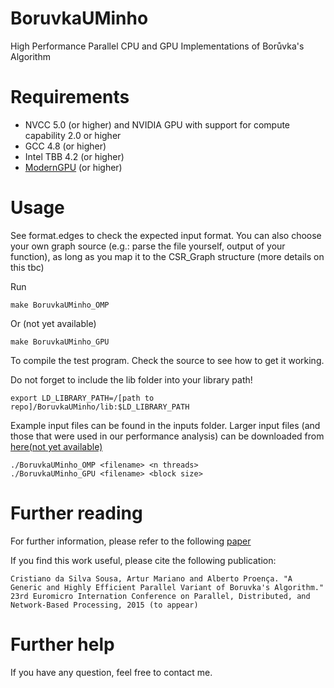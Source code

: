 BoruvkaUMinho
=============

High Performance Parallel CPU and GPU Implementations of Borůvka's Algorithm


Requirements
=============

 * NVCC 5.0 (or higher) and NVIDIA GPU with support for compute capability 2.0 or higher
 * GCC 4.8 (or higher)
 * Intel TBB 4.2 (or higher)
 * [ModernGPU](http://nvlabs.github.io/moderngpu/) (or higher)


Usage
=============

See format.edges to check the expected input format. You can also choose your own graph source (e.g.: parse the file yourself, output of your function), as long as you map it to the CSR_Graph structure (more details on this tbc)

Run 

    make BoruvkaUMinho_OMP

Or (not yet available)

    make BoruvkaUMinho_GPU

To compile the test program. Check the source to see how to get it working.

Do not forget to include the lib folder into your library path!

    export LD_LIBRARY_PATH=/[path to repo]/BoruvkaUMinho/lib:$LD_LIBRARY_PATH

Example input files can be found in the inputs folder. Larger input files (and those that were used in our performance analysis) can be downloaded from [here(not yet available)](http://)

    ./BoruvkaUMinho_OMP <filename> <n threads>
    ./BoruvkaUMinho_GPU <filename> <block size>


Further reading
=============

For further information, please refer to the following [paper](http://www.alunos.di.uminho.pt/~pg22840/pub/sousa2015generic.pdf) 

If you find this work useful, please cite the following publication:

    Cristiano da Silva Sousa, Artur Mariano and Alberto Proença. "A Generic and Highly Efficient Parallel Variant of Boruvka's Algorithm." 23rd Euromicro Internation Conference on Parallel, Distributed, and Network-Based Processing, 2015 (to appear)

Further help
=============

If you have any question, feel free to contact me.
